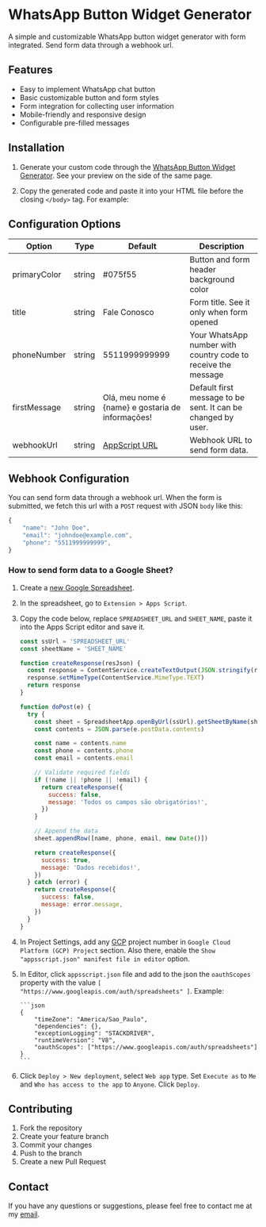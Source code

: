 # WhatsApp Button Widget Generator

A simple and customizable WhatsApp button widget generator with form integrated. Send form data through a webhook url.

## Features

- Easy to implement WhatsApp chat button
- Basic customizable button and form styles
- Form integration for collecting user information
- Mobile-friendly and responsive design
- Configurable pre-filled messages

## Installation

1. Generate your custom code through the [WhatsApp Button Widget Generator](https://whatsapp-button.pages.dev). See your preview on the side of the same page.

2. Copy the generated code and paste it into your HTML file before the closing `</body>` tag. For example:

## Configuration Options

| Option       | Type   | Default                                                                                                                             | Description                                                   |
| ------------ | ------ | ----------------------------------------------------------------------------------------------------------------------------------- | ------------------------------------------------------------- |
| primaryColor | string | #075f55                                                                                                                             | Button and form header background color                       |
| title        | string | Fale Conosco                                                                                                                        | Form title. See it only when form opened                      |
| phoneNumber  | string | 5511999999999                                                                                                                       | Your WhatsApp number with country code to receive the message |
| firstMessage | string | Olá, meu nome é {name} e gostaria de informações!                                                                                   | Default first message to be sent. It can be changed by user.  |
| webhookUrl   | string | [AppScript URL]("https://script.google.com/macros/s/AKfycby1E9BQCd5Qh-luovTfTsJk7_zYimoRNHPj4ASW61uyzSMYmbOWywW7j0frPXso1j96/exec") | Webhook URL to send form data.                                |

## Webhook Configuration

You can send form data through a webhook url. When the form is submitted, we fetch this url with a `POST` request with JSON `body` like this:

```javascript
{
    "name": "John Doe",
    "email": "johndoe@example.com",
    "phone": "5511999999999",
}
```

### How to send form data to a Google Sheet?

1.  Create a [new Google Spreadsheet](sheets.new).

2.  In the spreadsheet, go to `Extension > Apps Script`.

3.  Copy the code below, replace `SPREADSHEET_URL` and `SHEET_NAME`, paste it into the Apps Script editor and save it.

    ```javascript
    const ssUrl = 'SPREADSHEET_URL'
    const sheetName = 'SHEET_NAME'

    function createResponse(resJson) {
      const response = ContentService.createTextOutput(JSON.stringify(resJson))
      response.setMimeType(ContentService.MimeType.TEXT)
      return response
    }

    function doPost(e) {
      try {
        const sheet = SpreadsheetApp.openByUrl(ssUrl).getSheetByName(sheetName)
        const contents = JSON.parse(e.postData.contents)

        const name = contents.name
        const phone = contents.phone
        const email = contents.email

        // Validate required fields
        if (!name || !phone || !email) {
          return createResponse({
            success: false,
            message: 'Todos os campos são obrigatórios!',
          })
        }

        // Append the data
        sheet.appendRow([name, phone, email, new Date()])

        return createResponse({
          success: true,
          message: 'Dados recebidos!',
        })
      } catch (error) {
        return createResponse({
          success: false,
          message: error.message,
        })
      }
    }
    ```

4.  In Project Settings, add any [GCP](https://console.cloud.google.com/) project number in `Google Cloud Platform (GCP) Project` section. Also there, enable the `Show "appsscript.json" manifest file in editor` option.

5.  In Editor, click `appsscript.json` file and add to the json the `oauthScopes` property with the value `[
  "https://www.googleapis.com/auth/spreadsheets"
]`. Example:

        ```json
        {
            "timeZone": "America/Sao_Paulo",
            "dependencies": {},
            "exceptionLogging": "STACKDRIVER",
            "runtimeVersion": "V8",
            "oauthScopes": ["https://www.googleapis.com/auth/spreadsheets"]
        }
        ```

6.  Click `Deploy > New deployment`, select `Web app` type. Set `Execute as` to `Me` and `Who has access to the app` to `Anyone`. Click `Deploy`.

## Contributing

1. Fork the repository
2. Create your feature branch
3. Commit your changes
4. Push to the branch
5. Create a new Pull Request

## Contact

If you have any questions or suggestions, please feel free to contact me at my [email](mailto:gui.soliveiras@gmail.com).

<style>
.copy-code-button {
    position: absolute;
    top: 5px;
    right: 5px;
    padding: 3px 8px;
    font-size: 12px;
    background-color: #f1f1f1;
    border: 1px solid #ccc;
    border-radius: 4px;
    cursor: pointer;
    display: none;
}

.code-block-container {
    position: relative;
}

.code-block-container:hover .copy-code-button {
    display: block;
}
</style>

<script>
document.addEventListener('DOMContentLoaded', function() {
    // Wrap all code blocks in a container
    document.querySelectorAll('pre code').forEach(function(codeBlock) {
        const container = document.createElement('div');
        container.className = 'code-block-container';
        
        const button = document.createElement('button');
        button.className = 'copy-code-button';
        button.textContent = 'Copy';
        
        codeBlock.parentNode.insertBefore(container, codeBlock);
        container.appendChild(codeBlock.parentNode);
        container.appendChild(button);
        
        button.addEventListener('click', function() {
            const code = codeBlock.textContent;
            navigator.clipboard.writeText(code).then(function() {
                button.textContent = 'Copied!';
                setTimeout(function() {
                    button.textContent = 'Copy';
                }, 2000);
            });
        });
    });
});
</script>
